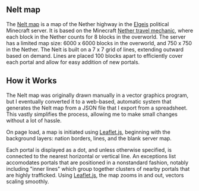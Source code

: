 ## Nelt map

The [Nelt map](https://chipthrasher.com/nelt) is a map of the Nether highway in the [Elgeis](https://elgeis.com) political Minecraft server. It is based on the Minecraft [Nether travel mechanic](https://minecraft.gamepedia.com/The_Nether#Traits), where each block in the Nether counts for 8 blocks in the overworld. The server has a limited map size: 6000 x 6000 blocks in the overworld, and 750 x 750 in the Nether. The Nelt is built on a 7 x 7 grid of lines, extending outward based on demand. Lines are placed 100 blocks apart to efficiently cover each portal and allow for easy addition of new portals.

## How it Works

The Nelt map was originally drawn manually in a vector graphics program, but I eventually converted it to a web-based, automatic system that generates the Nelt map from a JSON file that I export from a spreadsheet. This vastly simplifies the process, allowing me to make small changes without a lot of hassle.

On page load, a map is initiated using [Leaflet.js](https://leafletjs.com), beginning with the background layers: nation borders, lines, and the blank server map.

Each portal is displayed as a dot, and unless otherwise specified, is connected to the nearest horizontal or vertical line. An exceptions list accomodates portals that are positioned in a nonstandard fashion, notably including "inner lines" which group together clusters of nearby portals that are highly trafficked. Using [Leaflet.js](https://leafletjs.com), the map zooms in and out, vectors scaling smoothly.
